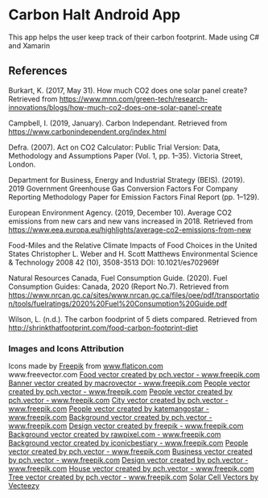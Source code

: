 # Carbon Halt Android App
This app helps the user keep track of their carbon footprint. Made using C# and Xamarin

## References

Burkart, K. (2017, May 31). How much CO2 does one solar panel create? Retrieved from https://www.mnn.com/green-tech/research-innovations/blogs/how-much-co2-does-one-solar-panel-create

Campbell, I. (2019, January). Carbon Independant. Retrieved from https://www.carbonindependent.org/index.html

Defra. (2007). Act on CO2 Calculator: Public Trial Version: Data, Methodology and Assumptions Paper (Vol. 1, pp. 1–35). Victoria Street, London.

Department for Business, Energy and Industrial Strategy (BEIS). (2019). 2019 Government Greenhouse Gas Conversion Factors For Company Reporting Methodology Paper for Emission Factors Final Report (pp. 1–129).

European Environment Agency. (2019, December 10). Average CO2 emissions from new cars and new vans increased in 2018. Retrieved from https://www.eea.europa.eu/highlights/average-co2-emissions-from-new

Food-Miles and the Relative Climate Impacts of Food Choices in the United States
Christopher L. Weber and H. Scott Matthews
Environmental Science & Technology 2008 42 (10), 3508-3513
DOI: 10.1021/es702969f

Natural Resources Canada, Fuel Consumption Guide. (2020). Fuel Consumption Guides: Canada, 2020 (Report No.7). Retrieved from https://www.nrcan.gc.ca/sites/www.nrcan.gc.ca/files/oee/pdf/transportation/tools/fuelratings/2020%20Fuel%20Consumption%20Guide.pdf

Wilson, L. (n.d.). The carbon foodprint of 5 diets compared. Retrieved from http://shrinkthatfootprint.com/food-carbon-footprint-diet

### Images and Icons Attribution

<div>Icons made by <a href="https://www.flaticon.com/authors/freepik" title="Freepik">Freepik</a> from <a href="https://www.flaticon.com/" title="Flaticon">www.flaticon.com</a></div>
www.freevector.com
<a href="https://www.freepik.com/free-photos-vectors/food">Food vector created by pch.vector - www.freepik.com</a>
<a href="https://www.freepik.com/free-photos-vectors/banner">Banner vector created by macrovector - www.freepik.com</a>
<a href="https://www.freepik.com/free-photos-vectors/people">People vector created by pch.vector - www.freepik.com</a>
<a href="https://www.freepik.com/free-photos-vectors/people">People vector created by pch.vector - www.freepik.com</a>
<a href="https://www.freepik.com/free-photos-vectors/city">City vector created by pch.vector - www.freepik.com</a>
<a href="https://www.freepik.com/free-photos-vectors/people">People vector created by katemangostar - www.freepik.com</a>
<a href="https://www.freepik.com/free-photos-vectors/background">Background vector created by pch.vector - www.freepik.com</a>
<a href="https://www.freepik.com/free-photos-vectors/design">Design vector created by freepik - www.freepik.com</a>
<a href="https://www.freepik.com/free-photos-vectors/background">Background vector created by rawpixel.com - www.freepik.com</a>
<a href="https://www.freepik.com/free-photos-vectors/background">Background vector created by iconicbestiary - www.freepik.com</a>
<a href="https://www.freepik.com/free-photos-vectors/people">People vector created by pch.vector - www.freepik.com</a>
<a href="https://www.freepik.com/free-photos-vectors/business">Business vector created by pch.vector - www.freepik.com</a>
<a href="https://www.freepik.com/free-photos-vectors/design">Design vector created by pch.vector - www.freepik.com</a>
<a href="https://www.freepik.com/free-photos-vectors/house">House vector created by pch.vector - www.freepik.com</a>
<a href="https://www.freepik.com/free-photos-vectors/tree">Tree vector created by pch.vector - www.freepik.com</a>
<a href="https://www.vecteezy.com/free-vector/solar-cell">Solar Cell Vectors by Vecteezy</a>
